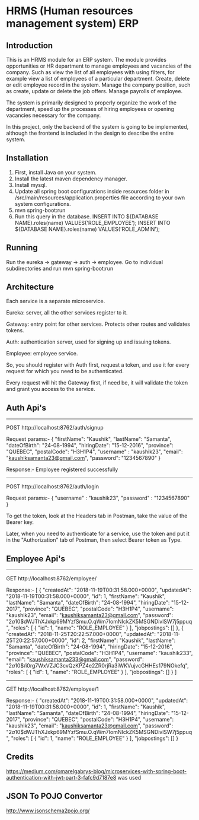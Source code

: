 # HRMS (Human resources management system) ERP

## Introduction

This is an HRMS module for an ERP system. The module provides opportunities or HR department to manage employees and vacancies of the company. Such as view the list of all employees with using filters, for example view a list of employees of a particular department. Create, delete or edit employee record in the system. Manage the company position, such as create, update or delete the job offers. Manage payrolls of employee.  

 

The system is primarily designed to properly organize the work of the department, speed up the processes of hiring employees or opening vacancies necessary for the company. 

 

In this project, only the backend of the system is going to be implemented, although the frontend is included in the design to describe the entire system. 

## Installation

1) First, install Java on your system.
2) Install the latest maven dependency manager.
3) Install mysql.
4) Update all spring boot configurations inside resources folder in 
    /src/main/resources/application.properties file according to your own system configurations.
5) mvn spring-boot:run
6) Run this query in the database.
  INSERT INTO ${DATABASE NAME}.roles(name) VALUES('ROLE_EMPLOYEE');
  INSERT INTO ${DATABASE NAME}.roles(name) VALUES('ROLE_ADMIN');
  
## Running

Run the eureka -> gateway -> auth -> employee.
Go to individual subdirectories and run 
mvn spring-boot:run

## Architecture

Each service is a separate microservice.

Eureka: server, all the other services register to it.

Gateway: entry point for other services. Protects other routes and validates tokens.

Auth: authentication server, used for signing up and issuing tokens.

Employee: employee service.

So, you should register with Auth first, request a token, and use it for every request for which you need to be authenticated.

Every request will hit the Gateway first, if need be, it will validate the token and grant you access to the service.

## Auth Api's
  ***************************************************************************************
  POST
  http://localhost:8762/auth/signup
  
  Request params:- 
  {
    "firstName": "Kaushik",
    "lastName": "Samanta",
    "dateOfBirth": "24-08-1994",
    "hiringDate": "15-12-2016",
    "province": "QUEBEC",
    "postalCode": "H3H1P4",
    "username" : "kaushik23",
    "email": "kaushiksamanta23@gmail.com",
    "password": "1234567890"
  }
  
  Response:-
  Employee registered successfully
 
  ****************************************************************************************
  POST
  http://localhost:8762/auth/login

  Request params:- 
  {
   "username" : "kaushik23",
   "password" : "1234567890"
  }
  
  To get the token, look at the Headers tab in Postman, take the value of the Bearer key.

  Later, when you need to authenticate for a service, use the token and put it in the "Authorization" tab of Postman, then select Bearer token as Type.
  
 ## Employee Api's
 
  *****************************************************************************************
  GET
  http://localhost:8762/employee/
  
  Response:-
  [
    {
        "createdAt": "2018-11-19T00:31:58.000+0000",
        "updatedAt": "2018-11-19T00:31:58.000+0000",
        "id": 1,
        "firstName": "Kaushik",
        "lastName": "Samanta",
        "dateOfBirth": "24-08-1994",
        "hiringDate": "15-12-2017",
        "province": "QUEBEC",
        "postalCode": "H3H1P4",
        "username": "kaushik23",
        "email": "kaushiksamanta23@gmail.com",
        "password": "$2a$10$dWJThXJxkp69MYzfSmu.O.qWm7IomNIckZK5MSGNDivlSW7j5ppuq",
        "roles": [
            {
                "id": 1,
                "name": "ROLE_EMPLOYEE"
            }
        ],
        "jobpostings": []
    },
    {
        "createdAt": "2018-11-25T20:22:57.000+0000",
        "updatedAt": "2018-11-25T20:22:57.000+0000",
        "id": 2,
        "firstName": "Kaushik",
        "lastName": "Samanta",
        "dateOfBirth": "24-08-1994",
        "hiringDate": "15-12-2016",
        "province": "QUEBEC",
        "postalCode": "H3H1P4",
        "username": "kaushik233",
        "email": "kaushiksamanta233@gmail.com",
        "password": "$2a$10$/i0rg7WxVZJC3cvQzKPZ4e2ZR0rjRa3iWKVujvcGHHEs179NOkefq",
        "roles": [
            {
                "id": 1,
                "name": "ROLE_EMPLOYEE"
            }
        ],
        "jobpostings": []
    }
  ]
  
  ************************************************************************************************
  GET
  http://localhost:8762/employee/1
  
  Response:-
  {
    "createdAt": "2018-11-19T00:31:58.000+0000",
    "updatedAt": "2018-11-19T00:31:58.000+0000",
    "id": 1,
    "firstName": "Kaushik",
    "lastName": "Samanta",
    "dateOfBirth": "24-08-1994",
    "hiringDate": "15-12-2017",
    "province": "QUEBEC",
    "postalCode": "H3H1P4",
    "username": "kaushik23",
    "email": "kaushiksamanta23@gmail.com",
    "password": "$2a$10$dWJThXJxkp69MYzfSmu.O.qWm7IomNIckZK5MSGNDivlSW7j5ppuq",
    "roles": [
        {
            "id": 1,
            "name": "ROLE_EMPLOYEE"
        }
    ],
    "jobpostings": []
  }
 
  ## Credits
  
  https://medium.com/omarelgabrys-blog/microservices-with-spring-boot-authentication-with-jwt-part-3-fafc9d7187e8 was used
  
  ## JSON To POJO Convertor
  http://www.jsonschema2pojo.org/
